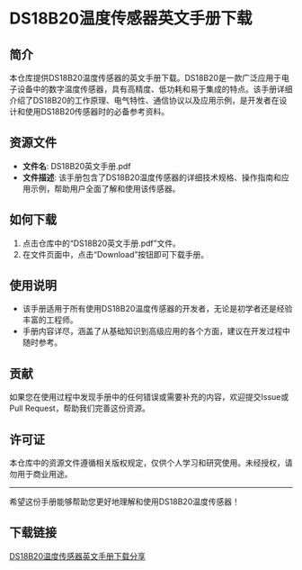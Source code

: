 # DS18B20温度传感器英文手册下载

## 简介

本仓库提供DS18B20温度传感器的英文手册下载。DS18B20是一款广泛应用于电子设备中的数字温度传感器，具有高精度、低功耗和易于集成的特点。该手册详细介绍了DS18B20的工作原理、电气特性、通信协议以及应用示例，是开发者在设计和使用DS18B20传感器时的必备参考资料。

## 资源文件

- **文件名**: DS18B20英文手册.pdf
- **文件描述**: 该手册包含了DS18B20温度传感器的详细技术规格、操作指南和应用示例，帮助用户全面了解和使用该传感器。

## 如何下载

1. 点击仓库中的“DS18B20英文手册.pdf”文件。
2. 在文件页面中，点击“Download”按钮即可下载手册。

## 使用说明

- 该手册适用于所有使用DS18B20温度传感器的开发者，无论是初学者还是经验丰富的工程师。
- 手册内容详尽，涵盖了从基础知识到高级应用的各个方面，建议在开发过程中随时参考。

## 贡献

如果您在使用过程中发现手册中的任何错误或需要补充的内容，欢迎提交Issue或Pull Request，帮助我们完善这份资源。

## 许可证

本仓库中的资源文件遵循相关版权规定，仅供个人学习和研究使用。未经授权，请勿用于商业用途。

---

希望这份手册能够帮助您更好地理解和使用DS18B20温度传感器！

## 下载链接

[DS18B20温度传感器英文手册下载分享](https://pan.quark.cn/s/c3c5682d10f3)